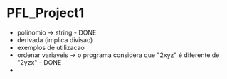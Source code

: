 # PFL_Project1

- polinomio -> string - DONE
- derivada (implica divisao)
- exemplos de utilizacao
- ordenar variaveis -> o programa considera que "2xyz" é diferente de "2yzx" - DONE
- 
